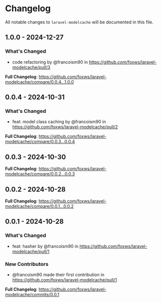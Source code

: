# Changelog

All notable changes to `laravel-modelcache` will be documented in this file.

## 1.0.0 - 2024-12-27

### What's Changed

* code refactoring by @francoism90 in https://github.com/foxws/laravel-modelcache/pull/3

**Full Changelog**: https://github.com/foxws/laravel-modelcache/compare/0.0.4...1.0.0

## 0.0.4 - 2024-10-31

### What's Changed

* feat: model class caching by @francoism90 in https://github.com/foxws/laravel-modelcache/pull/2

**Full Changelog**: https://github.com/foxws/laravel-modelcache/compare/0.0.3...0.0.4

## 0.0.3 - 2024-10-30

**Full Changelog**: https://github.com/foxws/laravel-modelcache/compare/0.0.2...0.0.3

## 0.0.2 - 2024-10-28

**Full Changelog**: https://github.com/foxws/laravel-modelcache/compare/0.0.1...0.0.2

## 0.0.1 - 2024-10-28

### What's Changed

* feat: hasher by @francoism90 in https://github.com/foxws/laravel-modelcache/pull/1

### New Contributors

* @francoism90 made their first contribution in https://github.com/foxws/laravel-modelcache/pull/1

**Full Changelog**: https://github.com/foxws/laravel-modelcache/commits/0.0.1
